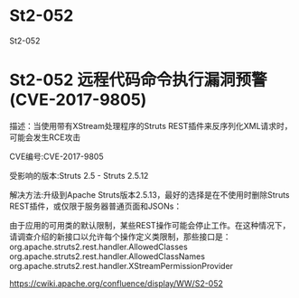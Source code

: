 # St2-052
St2-052


# St2-052 远程代码命令执行漏洞预警(CVE-2017-9805)

描述：当使用带有XStream处理程序的Struts REST插件来反序列化XML请求时，可能会发生RCE攻击 

CVE编号:CVE-2017-9805 

受影响的版本:Struts 2.5 - Struts 2.5.12

解决方法:升级到Apache Struts版本2.5.13，最好的选择是在不使用时删除Struts REST插件，或仅限于服务器普通页面和JSONs：

<constant name="struts.action.extension" value="xhtml,,json" />

由于应用的可用类的默认限制，某些REST操作可能会停止工作。在这种情况下，请调查介绍的新接口以允许每个操作定义类限制，那些接口是：
org.apache.struts2.rest.handler.AllowedClasses
org.apache.struts2.rest.handler.AllowedClassNames
org.apache.struts2.rest.handler.XStreamPermissionProvider

https://cwiki.apache.org/confluence/display/WW/S2-052
